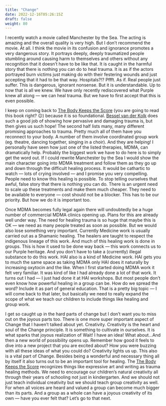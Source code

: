 ```yaml
---
title: "Change"
date: 2022-12-16T05:26:15Z
draft: false
weight: 80
---
```

I recently watch a movie called Manchester by the Sea. The acting is amazing and the overall quality is very high. But I don’t recommend the movie. At all. I think the movie in its confusion and ignorance promotes a very dangerous story. It portrays deeply, deeply traumatized people stumbling around causing harm to themselves and others without any recognition that it doesn’t have to be like that. It is caught in the harmful story that there is nothing you can do to heal trauma.  It is as if the actors portrayed burn victims just making do with their festering wounds and just accepting that it had to be that way. Hospitals?!? Pffft. As if. Real people just suffer. This is dangerous, ignorant nonsense. But it is understandable. Up to now that is all we knew. We have only recently rediscovered what Purple knew all along — we can heal trauma. But we have to first accept that this is even possible.

I keep on coming back to [The Body Keeps the Score][1] (you are going to read this book right? 😉) because it is so foundational. [Bessel van der Kolk][2] does such a good job of showing how pervasive and damaging trauma is, but then gives us such hope! The second half lists many, many different promising approaches to trauma. Pretty much all of them have you reconnect to your body. A  number of them involve coordinated group work (eg. theatre, dancing together, singing in a choir). And they are helping! I personally have seen how just one of the listed therapies, MDMA, can dramatically help. Probably the biggest work we have to do here is to simply get the word out. If I could rewrite Manchester by the Sea I would show the main character going into MDMA treatment and follow them as they go up and down through the difficult healing process. It would be cathartic to watch — lots of crying involved — and I promise you very compelling. People need to know this healing is possible. To stop telling ourselves that awful, false story that there is nothing you can do. There is an urgent need to scale up these treatments and make them much cheaper. They need to be available to everyone — cost should not be a blocker. This has to be our priority. But how we do it is important too.

Once MDMA becomes fully legal again there will undoubtedly be a huge number of commercial MDMA clinics opening up. Plans for this are already well under way. The need for healing trauma is so huge that maybe this is OK — we need as many people treated as soon as possible. But we would also lose something very important. Currently Medicine work is usually carried out as a Shamanic healing. The healers are taught to respect the indigenous lineage of this work. And much of this healing work is done in groups. This is how it used to be done way back — this work connects us to our Purple heritage. And you don’t have to take a (currently) illegal substance to do this work. HAI also is a kind of Medicine work. HAI gets you to much the same space as taking MDMA only HAI does it naturally by increasing oxytocin and the like. When I first started doing MDMA work it felt very familiar. It was kind of like I had already done a lot of that work. It turns out I had — I just had done it at HAI workshops. But most people don’t even know how powerful healing in a group can be. How do we spread the word? Include it as part of general education. That is a pretty big topic — I will come back to that later, but basically we need to really expand the scope of what we teach our children to include things like healing and group work.

I get so caught up in the hard parts of change but I don’t want you to miss out on the joyous parts too. There is one more super important aspect of Change that I haven’t talked about yet. Creativity.  Creativity is the heart and soul of the Change principle. It is something to cultivate in ourselves.  It is what sparks that joyous realization of Wait! I have an idea! What about…And then a new world of possibility opens up.  Remember how good it feels to dive into a new project that you are excited about? How you were buzzing with all these ideas of what you could do? Creativity lights us up. This also is a vital part of Change. Besides being a wonderful and necessary thing all by itself it also turns out to be an important tool for healing. The [The Body Keeps the Score][3] recognizes things like expressive art and writing as trauma healing methods. We need to encourage our children’s natural creativity all through their years of schooling not just in kindergarten. And we should not just teach individual creativity but we should teach group creativity as well. For when all voices are heard and valued a group can become much bigger than its parts. And a group as a whole can have a joyous creativity of its own — have you ever felt that? Let’s go to that next.

[1]:	https://en.wikipedia.org/wiki/The_Body_Keeps_the_Score
[2]:	https://www.besselvanderkolk.com/
[3]:	https://en.wikipedia.org/wiki/The_Body_Keeps_the_Score